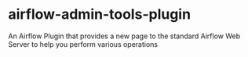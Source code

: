 # airflow-admin-tools-plugin
An Airflow Plugin that provides a new page to the standard Airflow Web Server to help you perform various operations
